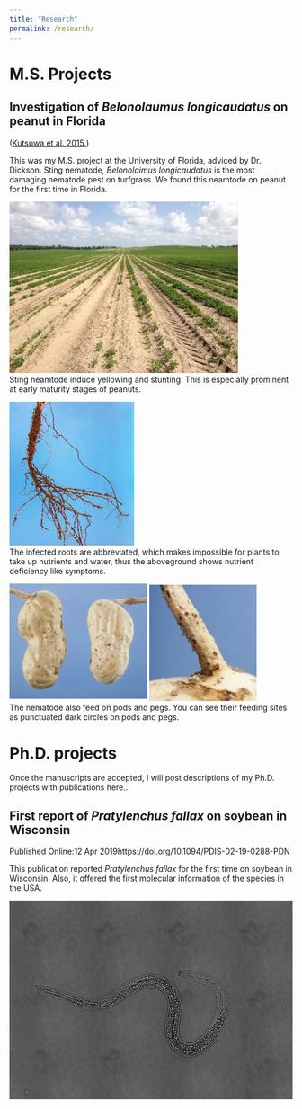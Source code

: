 ```yaml
---
title: "Research"
permalink: /research/
---
```

# M.S. Projects
## Investigation of *Belonolaumus longicaudatus* on peanut in Florida
([Kutsuwa et al. 2015.](../Kutsuwa_et_al_2015_BelonolaimusOnPeanut.pdf))


This was my M.S. project at the University of Florida, adviced by Dr. Dickson.
Sting nematode, *Belonolaimus longicaudatus* is the most damaging nematode pest on turfgrass. We found this neamtode on peanut for the first time in Florida.

![](../Sting_field.jpg)  
  Sting neamtode induce yellowing and stunting. This is especially prominent at early maturity stages of peanuts.

![](../Sting_roots.jpg)   
  The infected roots are abbreviated, which makes impossible for plants to take up nutrients and water, thus the aboveground shows nutrient deficiency like symptoms.

![](../Sting_pod.jpg)
![](../Sting_peg.jpg)   
  The nematode also feed on pods and pegs. You can see their feeding sites as punctuated dark circles on pods and pegs.


# Ph.D. projects
Once the manuscripts are accepted, I will post descriptions of my Ph.D. projects with publications here...


## First report of *Pratylenchus fallax* on soybean in Wisconsin
Published Online:12 Apr 2019https://doi.org/10.1094/PDIS-02-19-0288-PDN

This publication reported *Pratylenchus fallax* for the first time on soybean in Wisconsin. 
Also, it offered the first molecular information of the species in the USA. 

![](../rln734_stiching.png)


